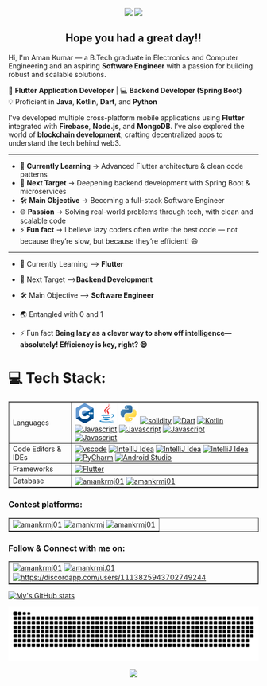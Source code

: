 <p align="center">
  <img src="https://capsule-render.vercel.app/api?type=waving&color=gradient&text=Hello!&height=100&section=header&animation=fadeIn"/>
  <img src="https://capsule-render.vercel.app/api?type=transparent&text=Welcome%20to%20my%20profile!👋&animation=fadeIn&fontColor=ffffff&fontSize=30&height=50"/>
</p>
<p>
<h2 align="center">Hope you had a great day!!</h2>
<!--p align="left"> <a href="https://twitter.com/amankrmj01" target="blank"><img src="https://img.shields.io/twitter/follow/amankrmj01?logo=twitter&style=for-the-badge" alt="amankrmj01" /></a> </p-->
<p align = "left">


Hi, I'm Aman Kumar — a B.Tech graduate in Electronics and Computer Engineering and an aspiring **Software Engineer** with a passion for building robust and scalable solutions.

🚀 **Flutter Application Developer** | 💻 **Backend Developer (Spring Boot)**  
💡 Proficient in **Java**, **Kotlin**, **Dart**, and **Python**

I've developed multiple cross-platform mobile applications using **Flutter** integrated with **Firebase**, **Node.js**, and **MongoDB**. I’ve also explored the world of **blockchain development**, crafting decentralized apps to understand the tech behind web3.
</p>  

---

- 🌱 **Currently Learning** → Advanced Flutter architecture & clean code patterns  
- 🎯 **Next Target** → Deepening backend development with Spring Boot & microservices  
- 🛠 **Main Objective** → Becoming a full-stack Software Engineer  
- 🌐 **Passion** → Solving real-world problems through tech, with clean and scalable code  
- ⚡ **Fun fact** → I believe lazy coders often write the best code — not because they’re slow, but because they’re efficient! 😄

---



- 🌱 Currently Learning --> **Flutter**

- 🎯 Next Target -->**Backend Development**

- 🛠 Main Objective --> **Software Engineer**

- 🌏 Entangled with 0 and 1

- ⚡ Fun fact **Being lazy as a clever way to show off intelligence—absolutely! Efficiency is key, right? 😄**

# 💻 Tech Stack:
<table border = "1" >
  <tr>
    <td>
      Languages
    </td>
    <td>
<a href="https://www.w3schools.com/cpp/" target="_blank" rel="noreferrer"> <img src="https://raw.githubusercontent.com/devicons/devicon/master/icons/cplusplus/cplusplus-original.svg" alt="cplusplus" width="40" height="40"/></a>
      <a href="https://www.java.com" target="_blank" rel="noreferrer"><img src="https://raw.githubusercontent.com/devicons/devicon/master/icons/java/java-original.svg" alt="java" width="40" height="40"/></a> 
      <a href="https://www.python.org" target="_blank" rel="noreferrer"><img src="https://raw.githubusercontent.com/devicons/devicon/master/icons/python/python-original.svg" alt="python" width="40" height="40"/></a>
      <a href="https://soliditylang.org/" target="_blank" rel="noreferrer" ><img src="https://beeimg.com/images/h32584611314.png" alt="solidity" width="40" height="40"/></a>
      <a href="https://dart.dev/" target="_blank" rel="noreferrer" ><img src="https://beeimg.com/images/s36901406181.png" alt="Dart" width="40" height="40"/></a>
      <a href="https://kotlinlang.org/" target="_blank" rel="noreferrer" ><img src="https://beeimg.com/images/w67297240351.png" alt="Kotlin" width="40" height="40"/></a>
      <a href="https://developer.mozilla.org/en-US/docs/Web/javascript" target="_blank" rel="noreferrer" ><img src="https://beeimg.com/images/u32440934764.png" alt="Javascript" width="40" height="40"/></a>
      <a href="https://developer.mozilla.org/en-US/docs/Web/HTML" target="_blank" rel="noreferrer" ><img src="https://beeimg.com/images/n84460612452.png" alt="Javascript" width="40" height="40"/></a>
      <a href="https://developer.mozilla.org/en-US/docs/Web/CSS" target="_blank" rel="noreferrer" ><img src="https://beeimg.com/images/l27462655183.png" alt="Javascript" width="40" height="40"/></a>
      <br>
      <a href="https://nodejs.org/" target="_blank" rel="noreferrer" ><img src="https://beeimg.com/images/u65105763804.png" alt="Javascript" width="40" height="40"/></a>
    </td>
  </tr>
  <tr>
    <td>
      Code Editors & IDEs
    </td>
    <td>
      <a href="https://code.visualstudio.com/" target="_blank" rel="noreferrer"> <img src="https://beeimg.com/images/c51415070942.png" alt="vscode" width="40" height="40"/></a>
      <a href="https://www.jetbrains.com/idea/" target="_blank" rel="noreferrer"> <img src="https://beeimg.com/images/w10273607814.png" alt="IntelliJ Idea" width="40" height="40"/></a>
      <a href="https://www.jetbrains.com/webstorm/" target="_blank" rel="noreferrer"> <img src="https://beeimg.com/images/k70759366023.png" alt="IntelliJ Idea" width="40" height="40"/></a>
      <a href="https://www.jetbrains.com/datagrip/" target="_blank" rel="noreferrer"> <img src="https://beeimg.com/images/f37436366442.png" alt="IntelliJ Idea" width="40" height="40"/></a>
      <a href="https://www.jetbrains.com/pycharm/" target="_blank" rel="noreferrer"> <img src="https://beeimg.com/images/i89778514173.png" alt="PyCharm" width="40" height="40"/></a>
      <a href="https://developer.android.com/studio" target="_blank" rel="noreferrer"> <img src="https://beeimg.com/images/f88267696292.png" alt="Android Studio" width="40" height="40"/></a>   
    </td>
  </tr>
  <tr>
    <td>
      Frameworks
    </td>
    <td>
      <a href="https://flutter.dev/" target="_blank" rel="noreferrer" >
      <img src="https://beeimg.com/images/e99612314151.png" alt="Flutter" width="40" height="40"/>
      </a>
    </td>
  </tr>
  <tr>
    <td>
      Database 
    </td>
    <td>
        <a href="https://www.mongodb.com/" target="blank"><img align="center" src="https://beeimg.com/images/l90278897104.png" alt="amankrmj01" height="40" width="40" /></a>
        <a href="https://firebase.google.com/" target="blank"><img align="center" src="https://beeimg.com/images/a28480371661.png" alt="amankrmj01" height="40" width="40" /></a>
    </td>
  </tr>
</table>


<h3 align="left">Contest platforms:</h3>
<p align="left">
  <table border=1 >
    <tr>
      <td>
        <a href="https://www.codechef.com/users/amankrmj01" target="blank"><img align="center" src="https://beeimg.com/images/r31954412143.png" alt="amankrmj01" height="40" width="40" /></a>
<a href="https://www.hackerrank.com/amankrmj" target="blank"><img align="center" src="https://raw.githubusercontent.com/rahuldkjain/github-profile-readme-generator/master/src/images/icons/Social/hackerrank.svg" alt="amankrmj" height="40" width="40" /></a>
<a href="https://leetcode.com/amankrmj01/" target="_blank"><img align="center" src="https://beeimg.com/images/k25612475671.png" alt="amankrmj01" height="40" width="40" /></a>
      </td>
    </tr>
</table>
</p>
<h3 align="left">Follow & Connect with me on:</h3>
<p align="left">
  <table border = 1>
    <tr>
      <td>
        <a href="https://linkedin.com/in/amankrmj01" target="blank"><img align="center" src="https://raw.githubusercontent.com/amankrmj01/github-profile-readme-generator/master/src/images/icons/Social/linked-in-alt.svg" alt="amankrmj01" height="30" width="40" /></a>
  <a href="https://instagram.com/amankrmj.01" target="blank"><img align="center" src="https://raw.githubusercontent.com/amankrmj01/github-profile-readme-generator/master/src/images/icons/Social/instagram.svg" alt="amankrmj.01" height="30" width="40" /></a>
  <a href="https://discordapp.com/users/1113825943702749244" target="blank"><img align="center" src="https://8upload.com/image/67036dbd39523/icons8-discord-480.png" alt="https://discordapp.com/users/1113825943702749244" height="30" width="30" /></a>
      </td>
    </tr>
  </table>
  </p>
  
</p>
    
[![My's GitHub stats](https://github-readme-stats.vercel.app/api?username=amankrmj01&theme=tokyonight)](https://github.com/amankrmj01/github-readme-stats)

<picture>
  <source media="(prefers-color-scheme: dark)" srcset="https://raw.githubusercontent.com/amankrmj01/amankrmj01/output/github-snake-dark.svg" />
  <source media="(prefers-color-scheme: light)" srcset="https://raw.githubusercontent.com/amankrmj01/amankrmj01/output/github-snake.svg" />
  <img alt="github-snake" src="https://raw.githubusercontent.com/amankrmj01/amankrmj01/output/github-snake.svg" />
</picture>
<p align="center">
  <img src="https://capsule-render.vercel.app/api?type=waving&color=gradient&height=100&section=footer"/>
</p>
